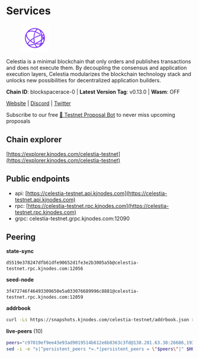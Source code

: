 # Services

<figure><img src="https://raw.githubusercontent.com/kj89/cosmos-images/main/logos/celestia.png" alt=""><figcaption></figcaption></figure>

Celestia is a minimal blockchain that only orders and publishes transactions and  does not execute them. By decoupling the consensus and application execution layers,  Celestia modularizes the blockchain technology stack and unlocks new possibilities  for decentralized application builders.

**Chain ID**: blockspacerace-0 | **Latest Version Tag**: v0.13.0 | **Wasm**: OFF

[Website](https://celestia.org) | [Discord](https://discord.gg/celestiacommunity) | [Twitter](https://twitter.com/CelestiaOrg)



Subscribe to our free [🤖 Testnet Proposal Bot](https://t.me/kjnodes_testnet_proposal_bot) to never miss upcoming proposals


## Chain explorer
[https://explorer.kjnodes.com/celestia-testnet](https://explorer.kjnodes.com/celestia-testnet)

## Public endpoints

* api: [https://celestia-testnet.api.kjnodes.com](https://celestia-testnet.api.kjnodes.com)
* rpc: [https://celestia-testnet.rpc.kjnodes.com](https://celestia-testnet.rpc.kjnodes.com)
* grpc: celestia-testnet.grpc.kjnodes.com:12090

## Peering

**state-sync**

```text
d5519e378247dfb61dfe90652d1fe3e2b3005a5b@celestia-testnet.rpc.kjnodes.com:12056
```

**seed-node**

```text
3f472746f46493309650e5a033076689996c8881@celestia-testnet.rpc.kjnodes.com:12059
```

**addrbook**
```bash
curl -Ls https://snapshots.kjnodes.com/celestia-testnet/addrbook.json > $HOME/.celestia-app/config/addrbook.json
```

**live-peers** (10)
```bash
peers="c97019ef9ee43e93ad9019514b612e6b8363c3fd@138.201.63.38:26686,193acd7bf7049b425d7b95c24e02250fce8ad45c@65.109.92.79:11656,d5519e378247dfb61dfe90652d1fe3e2b3005a5b@65.109.68.190:12056,8f14ec71e1d712c912c27485a169c2519628cfb6@185.225.232.196:21656,c08cc20656b20b9590bfb28980100900631e3709@162.19.58.103:26656,0196b56324c6fd3dd31110d3cb06dc169a1e1310@194.62.97.31:26656,5fa6853eb52bc3a5ff1fe56b988515d16644819a@65.21.232.33:2000,f6070ab2af725d4f62bb81dbd30dc2047bc66d04@65.108.193.249:2270,2b749c2f0dd5953eeb5379c7ae7a15ed1020f7e5@135.181.136.124:26656,b937814a2ddd889a9a72aaf48d013a47f98721ee@217.160.39.214:26656"
sed -i -e "s|^persistent_peers *=.*|persistent_peers = \"$peers\"|" $HOME/.celestia-app/config/config.toml
```
